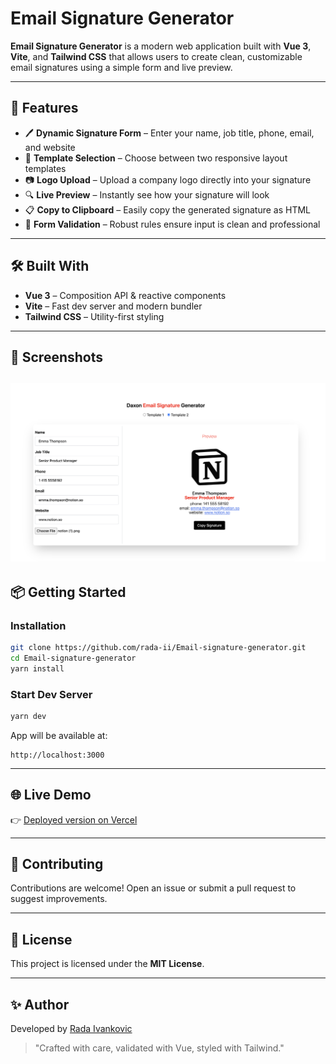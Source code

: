 # Email Signature Generator

**Email Signature Generator** is a modern web application built with **Vue 3**, **Vite**, and **Tailwind CSS** that allows users to create clean, customizable email signatures using a simple form and live preview.

---

## 🚀 Features

- 🖊️ **Dynamic Signature Form** – Enter your name, job title, phone, email, and website
- 🎨 **Template Selection** – Choose between two responsive layout templates
- 📷 **Logo Upload** – Upload a company logo directly into your signature
- 🔍 **Live Preview** – Instantly see how your signature will look
- 📋 **Copy to Clipboard** – Easily copy the generated signature as HTML
- 🔐 **Form Validation** – Robust rules ensure input is clean and professional

---

## 🛠️ Built With

- **Vue 3** – Composition API & reactive components
- **Vite** – Fast dev server and modern bundler
- **Tailwind CSS** – Utility-first styling

---

## 📸 Screenshots

![App Screenshot](preview.png)
---

## 📦 Getting Started

### Installation

```bash
git clone https://github.com/rada-ii/Email-signature-generator.git
cd Email-signature-generator
yarn install
```

### Start Dev Server

```bash
yarn dev
```

App will be available at:
```
http://localhost:3000
```

---

## 🌐 Live Demo

👉 [Deployed version on Vercel](https://email-signature-generator-steel.vercel.app/)

---

## 🤝 Contributing

Contributions are welcome! Open an issue or submit a pull request to suggest improvements.

---

## 📄 License

This project is licensed under the **MIT License**.

---

## ✨ Author

Developed by [Rada Ivankovic](https://github.com/rada-ii)

> "Crafted with care, validated with Vue, styled with Tailwind."
